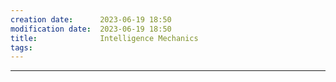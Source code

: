 ```yaml
---
creation date:		2023-06-19 18:50
modification date:	2023-06-19 18:50
title: 				Intelligence Mechanics
tags:
---
```


---
[^1]:[[Tasks related to the examination of intelligence mechanics]]